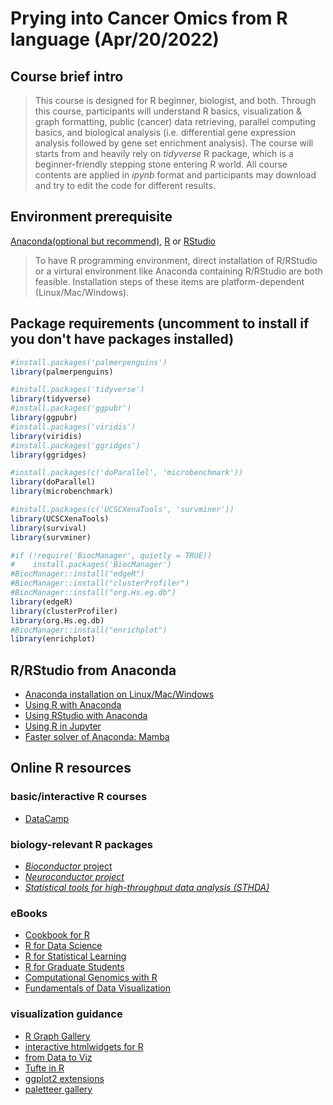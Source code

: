 # Prying into Cancer Omics from R language (Apr/20/2022)
## Course brief intro
> This course is designed for R beginner, biologist, and both. 
> Through this course, participants will understand R basics, visualization & graph formatting, public (cancer) data retrieving, parallel computing basics, and biological analysis (i.e. differential gene expression analysis followed by gene set enrichment analysis). The course will starts from and heavily rely on *tidyverse* R package, which is a beginner-friendly stepping stone entering R world.
> All course contents are applied in *ipynb* format and participants may download and try to edit the code for different results.

## Environment prerequisite
[Anaconda(optional but recommend)](https://www.anaconda.com/products/distribution), [R](https://www.r-project.org/) or [RStudio](https://www.rstudio.com/)
> To have R programming environment, direct installation of R/RStudio or a virtural environment like Anaconda containing R/RStudio are both feasible. Installation steps of these items are platform-dependent (Linux/Mac/Windows). 

## Package requirements (uncomment to install if you don't have packages installed)
```r
#install.packages('palmerpenguins')
library(palmerpenguins)

#install.packages('tidyverse')
library(tidyverse)
#install.packages('ggpubr')
library(ggpubr)
#install.packages('viridis')
library(viridis)
#install.packages('ggridges')
library(ggridges)

#install.packages(c('doParallel', 'microbenchmark'))
library(doParallel)
library(microbenchmark)

#install.packages(c('UCSCXenaTools', 'survminer'))
library(UCSCXenaTools)
library(survival)
library(survminer)

#if (!require('BiocManager', quietly = TRUE))
#    install.packages('BiocManager')
#BiocManager::install("edgeR")
#BiocManager::install("clusterProfiler")
#BiocManager::install("org.Hs.eg.db")
library(edgeR)
library(clusterProfiler)
library(org.Hs.eg.db)
#BiocManager::install("enrichplot")
library(enrichplot)
```
## R/RStudio from Anaconda
- [Anaconda installation on Linux/Mac/Windows](https://docs.anaconda.com/anaconda/install/index.html)
- [Using R with Anaconda](https://docs.anaconda.com/anaconda/user-guide/tasks/using-r-language/)
- [Using RStudio with Anaconda](https://docs.anaconda.com/anaconda/navigator/tutorials/create-r-environment/)
- [Using R in Jupyter](https://docs.anaconda.com/anaconda/navigator/tutorials/r-lang/)
- [Faster solver of Anaconda: Mamba](https://github.com/mamba-org/mamba)

## Online R resources
### basic/interactive R courses
- [DataCamp](https://www.datacamp.com)

### biology-relevant R packages
- [*Bioconductor* project](http://bioconductor.org/)
- [*Neuroconductor project*](https://neuroconductor.org/)
- [*Statistical tools for high-throughput data analysis (STHDA)*](http://www.sthda.com/english/)

### eBooks
- [Cookbook for R](http://www.cookbook-r.com/)
- [R for Data Science](https://r4ds.had.co.nz/)
- [R for Statistical Learning](https://daviddalpiaz.github.io/r4sl/)
- [R for Graduate Students](https://bookdown.org/yih_huynh/Guide-to-R-Book/)
- [Computational Genomics with R](https://compgenomr.github.io/book/)
- [Fundamentals of Data Visualization](https://clauswilke.com/dataviz/)

### visualization guidance
- [R Graph Gallery](https://r-graph-gallery.com/)
- [interactive htmlwidgets for R](http://www.htmlwidgets.org/)
- [from Data to Viz](https://www.data-to-viz.com/)
- [Tufte in R](http://motioninsocial.com/tufte/)
- [ggplot2 extensions](https://exts.ggplot2.tidyverse.org/gallery/)
- [paletteer gallery](https://pmassicotte.github.io/paletteer_gallery/)